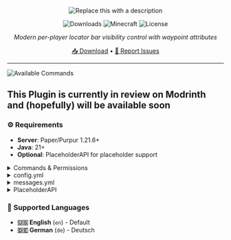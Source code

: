 <div align="center">

![Replace this with a description](https://cdn.modrinth.com/data/cached_images/f8edf11b407957a9a6459dd9adfedfca2cb98804.png)

![Downloads](https://img.shields.io/modrinth/dt/KF5O4Zzd?logo=modrinth&label=Downloads&color=38B541&style=for-the-badge)
![Minecraft](https://img.shields.io/badge/Minecraft-1.21.6-blue?style=for-the-badge)
![License](https://img.shields.io/badge/License-GPL-purple?style=for-the-badge)

*Modern per-player locator bar visibility control with waypoint attributes*

[📥 Download](https://modrinth.com/plugin/locator-bar/versions) • [🐛 Report Issues](https://github.com/blaxkkkk/LocatorBar/issues)

</div>

---

![Available Commands](https://cdn.modrinth.com/data/cached_images/80c475dfa6517a6f65ac1f1f431b5162b55adb1e.png)


## This Plugin is currently in review on Modrinth and (hopefully) will be available soon



### ⚙️ Requirements

- **Server**: Paper/Purpur 1.21.6+
- **Java**: 21+
- **Optional**: PlaceholderAPI for placeholder support

<details>
<summary>Commands & Permissions</summary>

**Commands**

| Command | Description | Permission |
|---------|-------------|------------|
| `/locatorbar toggle` | Toggle your visibility settings | `locatorbar.use` |
| `/locatorbar receive` | Toggle receiving others (separate mode) | `locatorbar.use` |
| `/locatorbar status` | Check your current settings | `locatorbar.use` |
| `/locatorbar help` | Show help message | `locatorbar.use` |
| `/locatorbar player <name> [toggle\|status]` | Manage other players | `locatorbar.admin` |
| `/locatorbar reload` | Reload configuration | `locatorbar.admin` |

**Aliases**: `/lb`, `/locator`

**Permissions**

| Permission | Description | Default |
|------------|-------------|---------|
| `locatorbar.use` | Access basic commands | `true` |
| `locatorbar.admin` | Admin commands and player management | `op` |
| `locatorbar.cooldown.bypass` | Bypass all cooldowns | `false` |
| `locatorbar.cooldown.X` | X second cooldown (0-300) | `false` |

**Examples**: `locatorbar.cooldown.5`, `locatorbar.cooldown.60`, `locatorbar.cooldown.120`

</details>


<details>
<summary>config.yml</summary>

```yaml
# LocatorBar by Blaxk_
# https://modrinth.com/plugin/locator-bar

# Language settings (en, de)
language: "en"

# Show welcome message to new players on first join
show-first-join-message: false

# Control mode for locator bar settings
# 'combined' - /lb toggle controls both visibility and receiving together
# 'separate' - /lb toggle for visibility, /lb receive for receiving separately
control-mode: "combined"

# Cooldown settings
default-cooldown: 5  # Default cooldown in seconds
# Permission-based cooldowns:
# locatorbar.cooldown.bypass - No cooldown
# locatorbar.cooldown.X - X second cooldown (where X is any number 0-300)
# Examples: locatorbar.cooldown.0, locatorbar.cooldown.34, locatorbar.cooldown.120, etc.

# Sound settings
sounds:
  enabled: false  # Enable/disable all sound effects
  volume: 1.0    # Sound volume (0.0 to 1.0)
  pitch: 1.0     # Sound pitch (0.5 to 2.0)
  enable: "entity.player.levelup"     # Sound when enabling visibility
  disable: "block.note_block.bass"    # Sound when disabling visibility

# World-specific settings
world-settings:
# Example world configurations:
# world_nether:
#   force-visible: true
# minigame_world:
#   force-visible: true
# lobby:
#   force-visible: true

# Attribute ranges - always applied
# Standard Minecraft default is 60000000
default-transmit-range: 60000000.0
default-receive-range: 60000000.0

# When a player toggles visibility off, should their receive range also be set to 0?
# Only applies when control-mode is 'combined'
# true = player cannot see others when hidden (more immersive)
# false = player can still see others even when hidden (more flexible)
disable-receive-when-hidden: false

# Plugin settings
save-interval: 300  # Auto-save player data every 5 minutes (in seconds)

# Debug mode
debug: false




# Do not change this
config-version: 1
```

</details>


<details>
<summary>messages.yml</summary>

```yaml
# LocatorBar Messages

# English Messages
en:
  prefix: "<gradient:#667eea:#764ba2>ʟᴏᴄᴀᴛᴏʀʙᴀʀ</gradient> <dark_gray>»</dark_gray> "

  # Update messages
  update-available: "<prefix><#fbbf24>⚔ Update available! <#94a3b8>Current: <#ff8787>{current} <#94a3b8>Latest: <#51cf66>{latest}"
  update-hide-button: "  <#a78bfa>[<click:run_command:/locatorbar hideupdate><#51cf66><bold>✔ Hide for 24h</bold></click>] <#94a3b8>Download: <click:open_url:{download_url}><#a5f3fc>{download_url}</click>"
  update-hidden: "<prefix><#51cf66>Update notifications hidden for 24 hours! ⌛"

  # First join messages
  first-join-welcome: "<prefix><#51cf66>Welcome! <#a5f3fc>✔ <white>You can control your locator bar visibility!"
  first-join-info: "<prefix><#fbbf24>Use <#a78bfa>/locatorbar help <#fbbf24>to see all available commands. <#94a3b8>Have fun!"

  # Command messages
  only-players: "<prefix><#ff6b6b>Only players can use this command!"
  no-permission: "<prefix><#ff6b6b>You don't have permission to use this command!"
  config-reloaded: "<prefix><#51cf66>Configuration reloaded successfully!"
  command-not-available: "<prefix><#ff6b6b>This command is not available in the current control mode!"
  player-not-found: "<prefix><#ff6b6b>Player not found or not online!"

  # World-specific messages
  world-force-visible: "<prefix><#ff8787>You cannot change visibility in this world! <#a78bfa>⚔ Force visibility is enabled."
  admin-world-force-visible: "<prefix><#ff8787>Cannot change visibility for <#fbbf24>{player}<#ff8787>! ⚔ Force visibility is enabled in their world."

  # Cooldown messages
  cooldown-active: "<prefix><#ff8787>Please wait <#fbbf24>{time} seconds <#ff8787>before using this command again! ⌛"

  # Toggle messages - Combined mode
  visibility-enabled-combined: "<prefix><#51cf66>Locator bar <bold>enabled</bold>! You are visible and can see others! <#a5f3fc>✔"
  visibility-disabled-combined: "<prefix><#ff8787>Locator bar <bold>disabled</bold>! You are hidden and cannot see others! <#fbbf24>❌"

  # Toggle messages - Separate mode
  visibility-enabled: "<prefix><#51cf66>You are now <bold>visible</bold> on other players' locator bars! <#a5f3fc>✔"
  visibility-disabled: "<prefix><#ff8787>You are now <bold>hidden</bold> from other players' locator bars! <#fbbf24>❌"
  receiving-enabled: "<prefix><#51cf66>You can now <bold>see</bold> other players on your locator bar! <#a5f3fc>☀"
  receiving-disabled: "<prefix><#ff8787>You can no longer <bold>see</bold> other players on your locator bar! <#94a3b8>☁"

  # Admin messages
  admin-usage: "<prefix><#a78bfa>Usage: /locatorbar player <name> [toggle|status]"
  admin-visibility-enabled: "<prefix><#51cf66>Enabled locator bar for <#a5f3fc>{player}<#51cf66>! ✔"
  admin-visibility-disabled: "<prefix><#ff8787>Disabled locator bar for <#fbbf24>{player}<#ff8787>! ❌"
  admin-status-header: "<prefix><#e879f9>Locator bar settings for <#a5f3fc>{player}<#e879f9>:"
  admin-status-visible: "  <#51cf66>★ Visibility: <bold>ᴇɴᴀʙʟᴇᴅ</bold> <gray>(others can see them)"
  admin-status-hidden: "  <#ff8787>☠ Visibility: <bold>ᴅɪsᴀʙʟᴇᴅ</bold> <gray>(others cannot see them)"
  admin-status-receiving: "  <#51cf66>☀ Receiving: <bold>ᴇɴᴀʙʟᴇᴅ</bold> <gray>(they can see others)"
  admin-status-not-receiving: "  <#ff8787>☁ Receiving: <bold>ᴅɪsᴀʙʟᴇᴅ</bold> <gray>(they cannot see others)"
  admin-status-world-force: "  <#a78bfa>⚔ World: <bold>ғᴏʀᴄᴇ ᴠɪsɪʙʟᴇ</bold> <gray>(world setting override)"

  # Status messages
  status-header: "<prefix><#e879f9>Your current locator bar settings:"
  status-visible: "  <#51cf66>★ Visibility: <bold>ᴇɴᴀʙʟᴇᴅ</bold> <gray>(others can see you)"
  status-hidden: "  <#ff8787>☠ Visibility: <bold>ᴅɪsᴀʙʟᴇᴅ</bold> <gray>(others cannot see you)"
  status-receiving: "  <#51cf66>☀ Receiving: <bold>ᴇɴᴀʙʟᴇᴅ</bold> <gray>(you can see others)"
  status-not-receiving: "  <#ff8787>☁ Receiving: <bold>ᴅɪsᴀʙʟᴇᴅ</bold> <gray>(you cannot see others)"
  status-combined: "  <#a78bfa>→ Mode: <bold>ᴄᴏᴍʙɪɴᴇᴅ</bold> <gray>(toggle controls both settings)"
  status-world-force: "  <#a78bfa>⚔ World: <bold>ғᴏʀᴄᴇ ᴠɪsɪʙʟᴇ</bold> <gray>(forced visible in this world)"

  # Help messages - Combined mode
  help-header-combined: "<prefix><#a78bfa>Available commands:"
  help-toggle-combined: "  <#fbbf24>/locatorbar toggle <gray>- Toggle locator bar visibility (both ways)"
  help-status-combined: "  <#fbbf24>/locatorbar status <gray>- Check your current settings"
  help-help-combined: "  <#fbbf24>/locatorbar help <gray>- Show this help message"
  help-player-combined: "  <#f87171>/locatorbar player <name> [toggle|status] <gray>- Manage other players <italic>(admin)"
  help-reload-combined: "  <#f87171>/locatorbar reload <gray>- Reload configuration <italic>(admin)"

  # Help messages - Separate mode
  help-header: "<prefix><#a78bfa>Available commands:"
  help-toggle: "  <#fbbf24>/locatorbar toggle <gray>- Toggle your visibility to others"
  help-receive: "  <#fbbf24>/locatorbar receive <gray>- Toggle seeing others on your bar"
  help-status: "  <#fbbf24>/locatorbar status <gray>- Check your current settings"
  help-help: "  <#fbbf24>/locatorbar help <gray>- Show this help message"
  help-player: "  <#f87171>/locatorbar player <name> [toggle|status] <gray>- Manage other players <italic>(admin)"
  help-reload: "  <#f87171>/locatorbar reload <gray>- Reload configuration <italic>(admin)"

# German Messages
de:
  prefix: "<gradient:#667eea:#764ba2>ʟᴏᴄᴀᴛᴏʀʙᴀʀ</gradient> <dark_gray>»</dark_gray> "

  # Update messages
  update-available: "<prefix><#fbbf24>⚔ Update verfügbar! <#94a3b8>Aktuell: <#ff8787>{current} <#94a3b8>Neueste: <#51cf66>{latest}"
  update-hide-button: "  <#a78bfa>[<click:run_command:/locatorbar hideupdate><#51cf66><bold>✔ Für 24h ausblenden</bold></click>] <#94a3b8>Download: <click:open_url:{download_url}><#a5f3fc>{download_url}</click>"
  update-hidden: "<prefix><#51cf66>Update-Benachrichtigungen für 24 Stunden ausgeblendet! ⌛"

  # First join messages
  first-join-welcome: "<prefix><#51cf66>Willkommen auf dem Server! <#a5f3fc>✔ <white>Du kannst nun die Sichtbarkeit deiner Locator Bar togglen."
  first-join-info: "<prefix><#fbbf24>Nutze <#a78bfa>/locatorbar help<#fbbf24>, um alle verfügbaren Befehle zu entdecken. <#94a3b8>Viel Spaß beim Spielen!"

  # Command messages
  only-players: "<prefix><#ff6b6b>Nur Spieler können diesen Befehl verwenden!"
  no-permission: "<prefix><#ff6b6b>Du hast keine Berechtigung für diesen Befehl!"
  config-reloaded: "<prefix><#51cf66>Konfiguration erfolgreich neu geladen!"
  command-not-available: "<prefix><#ff6b6b>Dieser Befehl ist im aktuellen Kontrollmodus nicht verfügbar!"
  player-not-found: "<prefix><#ff6b6b>Spieler nicht gefunden oder nicht online!"

  # World-specific messages
  world-force-visible: "<prefix><#ff8787>Du kannst die Sichtbarkeit in dieser Welt nicht ändern! <#a78bfa>⚔ Zwangssichtbarkeit ist aktiviert."
  admin-world-force-visible: "<prefix><#ff8787>Kann Sichtbarkeit für <#fbbf24>{player}<#ff8787> nicht ändern! ⚔ Zwangssichtbarkeit ist in ihrer Welt aktiviert."

  # Cooldown messages
  cooldown-active: "<prefix><#ff8787>Bitte warte <#fbbf24>{time} Sekunden <#ff8787>bevor du diesen Befehl erneut verwendest! ⌛"

  # Toggle messages - Combined mode
  visibility-enabled-combined: "<prefix><#51cf66>Locator Bar <bold>aktiviert</bold>! Du bist sichtbar und kannst andere sehen! <#a5f3fc>✔"
  visibility-disabled-combined: "<prefix><#ff8787>Locator Bar <bold>deaktiviert</bold>! Du bist versteckt und kannst andere nicht sehen! <#fbbf24>❌"

  # Toggle messages - Separate mode
  visibility-enabled: "<prefix><#51cf66>Du bist jetzt <bold>sichtbar</bold> auf anderen Locator Bar! <#a5f3fc>✔"
  visibility-disabled: "<prefix><#ff8787>Du bist jetzt <bold>versteckt</bold> vor anderen Locator Bar! <#fbbf24>❌"
  receiving-enabled: "<prefix><#51cf66>Du kannst jetzt andere Spieler auf deiner Locator Bar <bold>sehen</bold>! <#a5f3fc>☀"
  receiving-disabled: "<prefix><#ff8787>Du kannst keine anderen Spieler mehr auf deiner Locator Bar <bold>sehen</bold>! <#94a3b8>☁"

  # Admin messages
  admin-usage: "<prefix><#a78bfa>Verwendung: /locatorbar player <name> [toggle|status]"
  admin-visibility-enabled: "<prefix><#51cf66>Locator Bar für <#a5f3fc>{player}<#51cf66> aktiviert! ✔"
  admin-visibility-disabled: "<prefix><#ff8787>Locator Bar für <#fbbf24>{player}<#ff8787> deaktiviert! ❌"
  admin-status-header: "<prefix><#e879f9>Locator Bar Einstellungen für <#a5f3fc>{player}<#e879f9>:"
  admin-status-visible: "  <#51cf66>★ Sichtbarkeit: <bold>ᴀᴋᴛɪᴠ</bold> <gray>(andere können ihn sehen)"
  admin-status-hidden: "  <#ff8787>☠ Sichtbarkeit: <bold>ɪɴᴀᴋᴛɪᴠ</bold> <gray>(andere können ihn nicht sehen)"
  admin-status-receiving: "  <#51cf66>☀ Empfangen: <bold>ᴀᴋᴛɪᴠ</bold> <gray>(er kann andere sehen)"
  admin-status-not-receiving: "  <#ff8787>☁ Empfangen: <bold>ɪɴᴀᴋᴛɪᴠ</bold> <gray>(er kann andere nicht sehen)"
  admin-status-world-force: "  <#a78bfa>⚔ Welt: <bold>ᴢᴡᴀɴɢssɪᴄʜᴛʙᴀʀ</bold> <gray>(Welteinstellung überschreibt)"

  # Status messages
  status-header: "<prefix><#e879f9>Deine aktuellen Locator Bar Einstellungen:"
  status-visible: "  <#51cf66>★ Sichtbarkeit: <bold>ᴀᴋᴛɪᴠ</bold> <gray>(andere können dich sehen)"
  status-hidden: "  <#ff8787>☠ Sichtbarkeit: <bold>ɪɴᴀᴋᴛɪᴠ</bold> <gray>(andere können dich nicht sehen)"
  status-receiving: "  <#51cf66>☀ Empfangen: <bold>ᴀᴋᴛɪᴠ</bold> <gray>(du kannst andere sehen)"
  status-not-receiving: "  <#ff8787>☁ Empfangen: <bold>ɪɴᴀᴋᴛɪᴠ</bold> <gray>(du kannst andere nicht sehen)"
  status-combined: "  <#a78bfa>→ Modus: <bold>ᴋᴏᴍʙɪɴɪᴇʀᴛ</bold> <gray>(Toggle kontrolliert beide Einstellungen)"
  status-world-force: "  <#a78bfa>⚔ Welt: <bold>ᴢᴡᴀɴɢssɪᴄʜᴛʙᴀʀ</bold> <gray>(zwangsweise sichtbar in dieser Welt)"

  # Help messages - Combined mode
  help-header-combined: "<prefix><#a78bfa>Verfügbare Befehle:"
  help-toggle-combined: "  <#fbbf24>/locatorbar toggle <gray>- Locator Bar Sichtbarkeit umschalten (beide Richtungen)"
  help-status-combined: "  <#fbbf24>/locatorbar status <gray>- Deine aktuellen Einstellungen überprüfen"
  help-help-combined: "  <#fbbf24>/locatorbar help <gray>- Diese Hilfe-Nachricht anzeigen"
  help-player-combined: "  <#f87171>/locatorbar player <name> [toggle|status] <gray>- Andere Spieler verwalten <italic>(Admin)"
  help-reload-combined: "  <#f87171>/locatorbar reload <gray>- Konfiguration neu laden <italic>(Admin)"

  # Help messages - Separate mode
  help-header: "<prefix><#a78bfa>Verfügbare Befehle:"
  help-toggle: "  <#fbbf24>/locatorbar toggle <gray>- Deine Sichtbarkeit für andere umschalten"
  help-receive: "  <#fbbf24>/locatorbar receive <gray>- Das Sehen anderer auf deinem Balken umschalten"
  help-status: "  <#fbbf24>/locatorbar status <gray>- Deine aktuellen Einstellungen überprüfen"
  help-help: "  <#fbbf24>/locatorbar help <gray>- Diese Hilfe-Nachricht anzeigen"
  help-player: "  <#f87171>/locatorbar player <name> [toggle|status] <gray>- Andere Spieler verwalten <italic>(Admin)"
  help-reload: "  <#f87171>/locatorbar reload <gray>- Konfiguration neu laden <italic>(Admin)"




# Do not change this
messageconfig-version: 1
```

</details>

<details>
<summary>PlaceholderAPI</summary>

### Available Placeholders

| Placeholder | Returns | Example |
|-------------|---------|---------|
| `%locatorbar_visible%` | `true`/`false` | `true` |
| `%locatorbar_receiving%` | `true`/`false` | `false` |
| `%locatorbar_status%` | Detailed status | `visible_receiving` |

</details>



### 📝 Supported Languages

- **🇺🇸 English** (`en`) - Default
- **🇩🇪 German** (`de`) - Deutsch
